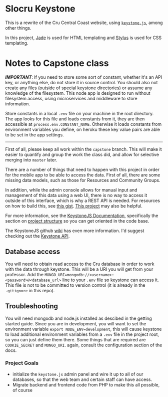 # Slocru Keystone
This is a rewrite of the Cru Central Coast website, using [`keystone.js`](http://keystonejs.com), among other things.

In this project, [Jade](http://jadelang.net/) is used for HTML templating and [Stylus](https://learnboost.github.io/stylus/) is used for CSS templating.

# Notes to Capstone class

***IMPORTANT***: If you need to store some sort of constant, whether it's an API key, or anything else, do not store it in source control. You should also not create any files (outside of special keystone directories) or assume any knowledge of the filesystem. This node app is designed to run without filesystem access, using microservices and middleware to store information. 

Store constants in a local `.env` file on your machine in the root directory. The app looks for this file and loads constants from it, they are then accessible at `process.env.CONSTANT_NAME`. Otherwise it loads constants from environment variables you define, on heroku these key value pairs are able to be set in the app settings.

---

First of all, please keep all work within the `capstone` branch. This will make it easier to quantify and group the work the class did, and allow for selective merging into `master` later.

There are a number of things that need to happen with this project in order for the mobile app to be able to access the data. First of all, there are some missing data models, such as those for Resources and Community Groups.

In addition, while the admin console allows for manual input and management of this data using a web UI, there is no way to access it outside of this interface, which is why a REST API is needed. For resources on how to build this, see [this gist](https://gist.github.com/JedWatson/9741171). [This project](https://github.com/danielpquinn/keystone-rest) may also be helpful.

For more information, see the [KeystoneJS Documentation](http://keystonejs.com/docs/getting-started/), specifically the section on [project structure](http://keystonejs.com/docs/getting-started/#gettingstarted-projectstructure) so you can get oriented in the code base.

The KeystoneJS github [wiki](https://github.com/keystonejs/keystone/wiki/) has even more information. I'd suggest checking out the [Keystone API](https://github.com/keystonejs/keystone/wiki/Keystone-API#listarg).

## Database access

You will need to obtain read access to the Cru database in order to work with the data through keystone. This will be a URI you will get from your professor.
Add the `MONGO_URI=mongodb://<username>:<password>@<database_url>` line to your `.env` file so keystone can access it. This file is not to be committed to version control (it is already in the `.gitignore` in this repo).

## Troubleshooting

You will need mongodb and node.js installed as descibed in the getting started guide. Since you are in development, you will want to set the environment variable `export NODE_ENV=development`, this will cause keystone to load additional environment variables from a `.env` file in the project root, so you can just define them there. Some things that are required are `COOKIE_SECRET` and `MONGO_URI`. again, consult the configuration section of the docs.

### Project Goals
- initialize the `keystone.js` admin panel and wire it up to all of our databases, so that the web team and certain staff can have access.
- Migrate backend and frontend code from PHP to make this all possible, of course
